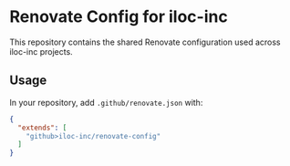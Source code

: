 # Renovate Config for iloc-inc

This repository contains the shared Renovate configuration used across iloc-inc projects.

## Usage

In your repository, add `.github/renovate.json` with:

```json
{
  "extends": [
    "github>iloc-inc/renovate-config"
  ]
}
```
